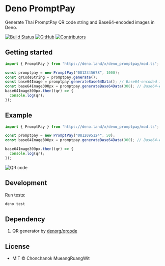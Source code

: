 # Deno PromptPay

Generate Thai PromptPay QR code string and Base64-encoded images in Deno.

[![Build Status](https://github.com/iamcmnut/deno-promptpay/workflows/Deno/badge.svg?branch=master)](https://github.com/iamcmnut/deno-promptpay/actions)
[![GitHub](https://img.shields.io/github/license/iamcmnut/deno-promptpay)](https://github.com/iamcmnut/deno-promptpay/blob/master/LICENSE)
[![Contributors](https://img.shields.io/github/contributors/iamcmnut/deno-promptpay)](https://github.com/iamcmnut/deno-promptpay/graphs/contributors)

## Getting started

```ts
import { PromptPay } from "https://deno.land/x/deno_promptpay/mod.ts";

const promptpay = new PromptPay("0812345678", 1000);
const qrCodeString = promptpay.generate();
const base64Image = promptpay.generateBase64Data(); // Base64-encoded image
const base64Image300px = promptpay.generateBase64Data(300); // Base64-encoded image 300x300px
base64Image300px.then((qr) => {
  console.log(qr);
});
```
## Example
```ts
import { PromptPay } from "https://deno.land/x/deno_promptpay/mod.ts";

const promptpay = new PromptPay("0812095124", 50);
const base64Image300px = promptpay.generateBase64Data(300); // Base64-encoded image

base64Image300px.then((qr) => {
  console.log(qr);
});
```
![QR code](https://github.com/iamcmnut/deno-promptpay/blob/master/img/promptpay-qr.gif?raw=true)

## Development

Run tests:

```bash
deno test
```
## Dependency
1. QR generator by [denorg/qrcode](https://github.com/denorg/qrcode)

## License
- MIT © Chonchanok MueangRuangWit